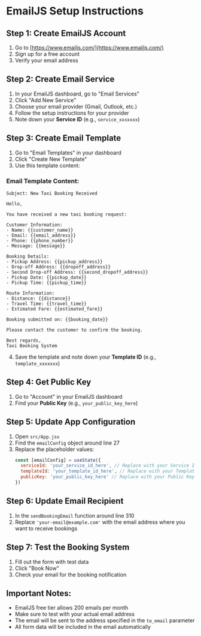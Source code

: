 # EmailJS Setup Instructions

## Step 1: Create EmailJS Account
1. Go to [https://www.emailjs.com/](https://www.emailjs.com/)
2. Sign up for a free account
3. Verify your email address

## Step 2: Create Email Service
1. In your EmailJS dashboard, go to "Email Services"
2. Click "Add New Service"
3. Choose your email provider (Gmail, Outlook, etc.)
4. Follow the setup instructions for your provider
5. Note down your **Service ID** (e.g., `service_xxxxxxx`)

## Step 3: Create Email Template
1. Go to "Email Templates" in your dashboard
2. Click "Create New Template"
3. Use this template content:

### Email Template Content:
```
Subject: New Taxi Booking Received

Hello,

You have received a new taxi booking request:

Customer Information:
- Name: {{customer_name}}
- Email: {{email_address}}
- Phone: {{phone_number}}
- Message: {{message}}

Booking Details:
- Pickup Address: {{pickup_address}}
- Drop-off Address: {{dropoff_address}}
- Second Drop-off Address: {{second_dropoff_address}}
- Pickup Date: {{pickup_date}}
- Pickup Time: {{pickup_time}}

Route Information:
- Distance: {{distance}}
- Travel Time: {{travel_time}}
- Estimated Fare: {{estimated_fare}}

Booking submitted on: {{booking_date}}

Please contact the customer to confirm the booking.

Best regards,
Taxi Booking System
```

4. Save the template and note down your **Template ID** (e.g., `template_xxxxxxx`)

## Step 4: Get Public Key
1. Go to "Account" in your EmailJS dashboard
2. Find your **Public Key** (e.g., `your_public_key_here`)

## Step 5: Update App Configuration
1. Open `src/App.jsx`
2. Find the `emailConfig` object around line 27
3. Replace the placeholder values:
   ```javascript
   const [emailConfig] = useState({
     serviceId: 'your_service_id_here', // Replace with your Service ID
     templateId: 'your_template_id_here', // Replace with your Template ID
     publicKey: 'your_public_key_here' // Replace with your Public Key
   })
   ```

## Step 6: Update Email Recipient
1. In the `sendBookingEmail` function around line 310
2. Replace `'your-email@example.com'` with the email address where you want to receive bookings

## Step 7: Test the Booking System
1. Fill out the form with test data
2. Click "Book Now"
3. Check your email for the booking notification

## Important Notes:
- EmailJS free tier allows 200 emails per month
- Make sure to test with your actual email address
- The email will be sent to the address specified in the `to_email` parameter
- All form data will be included in the email automatically
